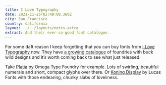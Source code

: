 ```yaml
---
title: I Love Typography
date: 2021-11-25T02:49:08.360Z
city: San Francisco
country: California
layout: ../../layouts/notes.astro
extract: And their ever-so-good font catalogue.
---
```

For some daft reason I keep forgetting that you can buy fonts from [I Love Typography](https://fonts.ilovetypography.com/) now. They have [a growing catalogue](https://ilovetypography.com/2021/11/24/new-indie-foundries/) of foundries with buck wild designs and it’s worth coming back to see what just released. 

Take [Platia](https://fonts.ilovetypography.com/fonts/omega-type-foundry/platia?_ga=2.112748740.1969796624.1637808268-139424884.1637808268) by Omega Type Foundry for example. Lots of swirling, beautiful numerals and short, compact glyphs over there. Or [Koning Display](https://fonts.ilovetypography.com/fonts/lucasfonts/koning-display) by Lucas Fonts with those endearing, chunky slabs of loveliness.
